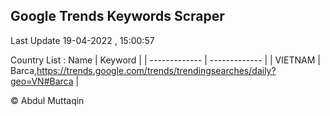 

## Google Trends Keywords Scraper 
 
Last Update 19-04-2022 , 15:00:57

Country List :
 Name  | Keyword |
| ------------- | ------------- |
| VIETNAM | Barca,https://trends.google.com/trends/trendingsearches/daily?geo=VN#Barca |



© Abdul Muttaqin 
